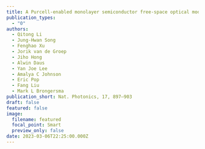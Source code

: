 ```yaml
---
title: A Purcell-enabled monolayer semiconductor free-space optical modulator
publication_types:
  - "0"
authors:
  - Qitong Li
  - Jung-Hwan Song
  - Fenghao Xu
  - Jorik van de Groep
  - Jiho Hong
  - Alwin Daus
  - Yan Joe Lee
  - Amalya C Johnson
  - Eric Pop
  - Fang Liu
  - Mark L Brongersma
publication_short: Nat. Photonics, 17, 897–903
draft: false
featured: false
image:
  filename: featured
  focal_point: Smart
  preview_only: false
date: 2023-03-06T22:25:00.000Z
---
```

